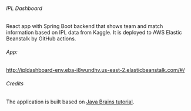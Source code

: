 ###### IPL Dashboard
React app with Spring Boot backend that shows team and match information based on IPL data from Kaggle.
It is deployed to AWS Elastic Beanstalk by GitHub actions.

###### App: 
http://ipldashboard-env.eba-i8wundhv.us-east-2.elasticbeanstalk.com/#/

###### Credits
The application is built based on [Java Brains tutorial](https://www.youtube.com/watch?v=aL1oP4GJR7M&list=PLqq-6Pq4lTTa8V613TZhGq4o8hSgkMGQ0).
